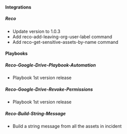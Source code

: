 
#### Integrations

##### Reco

- Update version to 1.0.3
- Add reco-add-leaving-org-user-label command
- Add reco-get-sensitive-assets-by-name command

#### Playbooks

##### Reco-Google-Drive-Playbook-Automation
- Playbook 1st version release

##### Reco-Google-Drive-Revoke-Permissions
- Playbook 1st version release

##### Reco-Build-String-Message
- Build a string message from all the assets in incident
